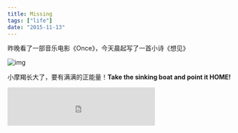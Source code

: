 ```yaml
---
title: Missing
tags: ["life"]
date: "2015-11-13"
---
```

昨晚看了一部音乐电影《Once》，今天晨起写了一首小诗《想见》 <!--more-->

![img](/images/once.png)

小摩羯长大了，要有满满的正能量！**Take the sinking boat and point it HOME!**

<iframe frameborder="no" border="0" marginwidth="0" marginheight="0" width=330 height=86 src="http://music.163.com/outchain/player?type=2&id=4340758&auto=1&height=66"></iframe>

<!--
想见

想见，却不能见，
封存的记忆，烫伤了自己

想见，却不敢见，
将来的眼泪，模糊了视线

想见，却见不到，
未知的距离，冻结了时间

相见，想见，再见
再见，想见，相见
-->
